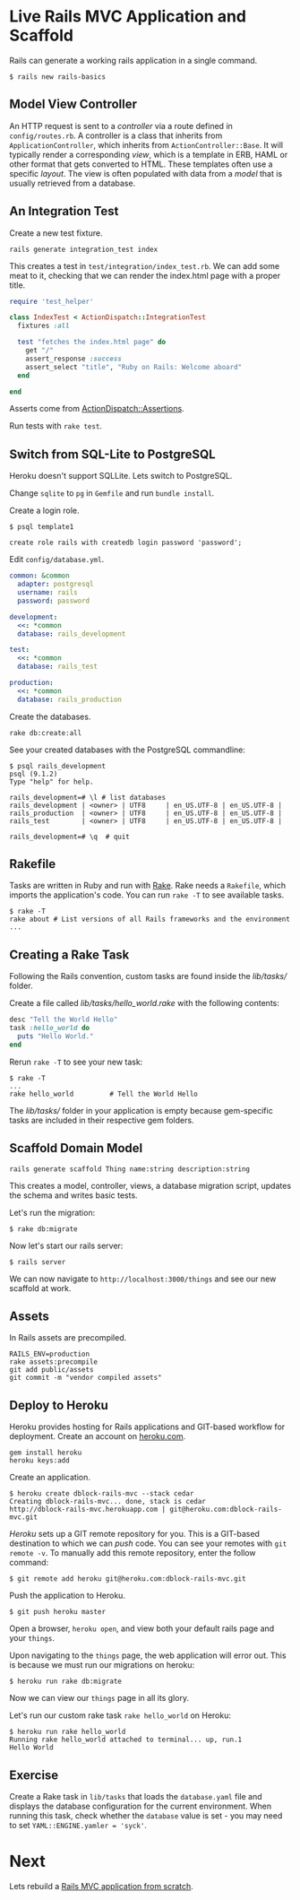 Live Rails MVC Application and Scaffold
=======================================

Rails can generate a working rails application in a single command.

    $ rails new rails-basics

Model View Controller
---------------------

An HTTP request is sent to a *controller* via a route defined in `config/routes.rb`. A controller is a class that inherits 
from `ApplicationController`, which inherits from `ActionController::Base`. It will typically render a corresponding *view*,
which is a template in ERB, HAML or other format that gets converted to HTML. These templates often use a specific *layout*.
The view is often populated with data from a *model* that is usually retrieved from a database. 

An Integration Test
-------------------

Create a new test fixture.

    rails generate integration_test index

This creates a test in `test/integration/index_test.rb`. We can add some meat to it, checking that we can render the index.html page with a proper title.

``` ruby
require 'test_helper'

class IndexTest < ActionDispatch::IntegrationTest
  fixtures :all

  test "fetches the index.html page" do
    get "/"
    assert_response :success
    assert_select "title", "Ruby on Rails: Welcome aboard"
  end

end
```

Asserts come from [ActionDispatch::Assertions](http://apidock.com/rails/ActionDispatch/Assertions).

Run tests with `rake test`.

Switch from SQL-Lite to PostgreSQL
----------------------------------

Heroku doesn't support SQLLite. Lets switch to PostgreSQL.

Change `sqlite` to `pg` in `Gemfile` and run `bundle install`.

Create a login role.

    $ psql template1  

    create role rails with createdb login password 'password';

Edit `config/database.yml`.

``` yaml
common: &common
  adapter: postgresql
  username: rails
  password: password

development:
  <<: *common
  database: rails_development

test:
  <<: *common
  database: rails_test

production:
  <<: *common
  database: rails_production
```

Create the databases.

    rake db:create:all

See your created databases with the PostgreSQL commandline:

    $ psql rails_development
    psql (9.1.2)
    Type "help" for help.

    rails_development=# \l # list databases
    rails_development | <owner> | UTF8     | en_US.UTF-8 | en_US.UTF-8 |
    rails_production  | <owner> | UTF8     | en_US.UTF-8 | en_US.UTF-8 |
    rails_test        | <owner> | UTF8     | en_US.UTF-8 | en_US.UTF-8 |

    rails_development=# \q  # quit

Rakefile
--------

Tasks are written in Ruby and run with [Rake](https://github.com/jimweirich/rake). Rake needs a `Rakefile`, which imports the application's code. You can run `rake -T` to see available tasks.

    $ rake -T
    rake about # List versions of all Rails frameworks and the environment
    ...

Creating a Rake Task
--------------------

Following the Rails convention, custom tasks are found inside the *lib/tasks/* folder.

Create a file called *lib/tasks/hello_world.rake* with the following contents:

``` ruby
desc "Tell the World Hello"
task :hello_world do
  puts "Hello World."
end
```

Rerun `rake -T` to see your new task:

    $ rake -T
    ...
    rake hello_world         # Tell the World Hello

The *lib/tasks/* folder in your application is empty because gem-specific tasks are included in their respective gem folders.

Scaffold Domain Model
---------------------

    rails generate scaffold Thing name:string description:string

This creates a model, controller, views, a database migration script, updates the schema and writes basic tests.

Let's run the migration:

    $ rake db:migrate

Now let's start our rails server:

    $ rails server

We can now navigate to `http://localhost:3000/things` and see our new scaffold at work.

Assets
------

In Rails assets are precompiled.

    RAILS_ENV=production
    rake assets:precompile
    git add public/assets
    git commit -m "vendor compiled assets"

Deploy to Heroku
----------------

Heroku provides hosting for Rails applications and GIT-based workflow for deployment. Create an account on [heroku.com](http://www.heroku.com/).

    gem install heroku
    heroku keys:add

Create an application.

    $ heroku create dblock-rails-mvc --stack cedar
    Creating dblock-rails-mvc... done, stack is cedar
    http://dblock-rails-mvc.herokuapp.com | git@heroku.com:dblock-rails-mvc.git

*Heroku* sets up a GIT remote repository for you. This is a GIT-based destination to which we can *push* code. You can see your remotes with `git remote -v`.
To manually add this remote repository, enter the follow command:

    $ git remote add heroku git@heroku.com:dblock-rails-mvc.git

Push the application to Heroku.

    $ git push heroku master

Open a browser, `heroku open`, and view both your default rails page and your `things`.

Upon navigating to the `things` page, the web application will error out. This is because we must run our migrations on heroku:

    $ heroku run rake db:migrate

Now we can view our `things` page in all its glory.

Let's run our custom rake task `rake hello_world` on Heroku:

    $ heroku run rake hello_world
    Running rake hello_world attached to terminal... up, run.1
    Hello World

Exercise
--------

Create a Rake task in `lib/tasks` that loads the `database.yaml` file and displays the database configuration for the current environment. When running this task, check whether the `database` value is set - you may need to set `YAML::ENGINE.yamler = 'syck'`.

Next
====

Lets rebuild a [Rails MVC application from scratch](4.3-rails-mvc-dev.md).


